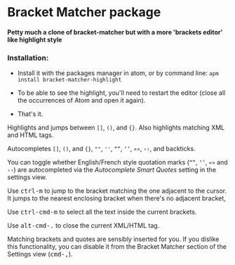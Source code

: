 # Bracket Matcher package

#### Petty much a clone of bracket-matcher but with a more 'brackets editor' like highlight style

### Installation:
- Install it with the packages manager in atom, or by command line:
`apm install bracket-matcher-highlight`

- To be able to see the highlight, you'll need to restart the editor (close all the occurrences of Atom and open it again).

- That's it. 

Highlights and jumps between `[]`, `()`, and `{}`. Also highlights matching XML
and HTML tags.

Autocompletes `[]`, `()`, and `{}`, `""`, `''`, `“”`, `‘’`, `«»`, `‹›`, and
backticks.

You can toggle whether English/French style quotation marks (`“”`, `‘’`, `«»`
and `‹›`) are autocompleted via the *Autocomplete Smart Quotes*  setting in the
settings view.

Use <kbd>ctrl-m</kbd> to jump to the bracket matching the one adjacent to the cursor.
It jumps to the nearest enclosing bracket when there's no adjacent bracket,

Use <kbd>ctrl-cmd-m</kbd> to select all the text inside the current brackets.

Use <kbd>alt-cmd-.</kbd> to close the current XML/HTML tag.

Matching brackets and quotes are sensibly inserted for you. If you dislike this
functionality, you can disable it from the Bracket Matcher section of the
Settings view (<kbd>cmd-,</kbd>).

